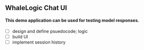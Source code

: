 ## WhaleLogic Chat UI 

#### This demo application can be used for testing model responses.  

- [ ] design and define psuedocode; logic
- [ ] build UI 
- [ ] implement session history
